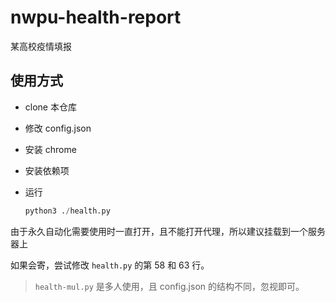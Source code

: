 # nwpu-health-report
某高校疫情填报

## 使用方式

- clone 本仓库

- 修改 config.json

- 安装 chrome

- 安装依赖项

- 运行

  ```python
  python3 ./health.py
  ```

由于永久自动化需要使用时一直打开，且不能打开代理，所以建议挂载到一个服务器上

如果会寄，尝试修改 `health.py` 的第 58 和 63 行。

> `health-mul.py` 是多人使用，且 config.json 的结构不同，忽视即可。
